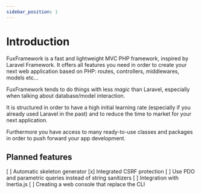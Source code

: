 ```yaml
---
sidebar_position: 1
---
```


# Introduction

FuxFramework is a fast and lightweight MVC PHP framework, inspired by Laravel Framework. It offers all features you need
in order to create your next web application based on PHP: routes, controllers, middlewares, models etc...

FuxFramework tends to do things with less _magic_ than Laravel, especially when talking about database/model interaction.

It is structured in order to have a high initial learning rate (especially if you already used Laravel in the past) and 
to reduce the time to market for your next application.

Furthermore you have access to many ready-to-use classes and packages in order to push forward your app development.

## Planned features

[ ] Automatic skeleton generator
[x] Integrated CSRF protection 
[ ] Use PDO and parametric queries instead of string sanitizers
[ ] Integration with Inertia.js
[ ] Creating a web console that replace the CLI
